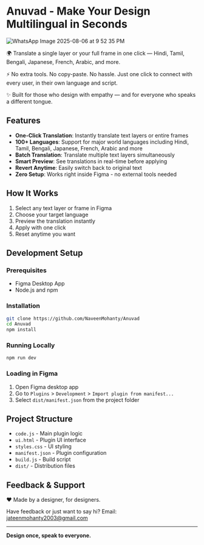 # Anuvad - Make Your Design Multilingual in Seconds
![WhatsApp Image 2025-08-06 at 9 52 35 PM](https://github.com/user-attachments/assets/8c07a874-c4a9-470c-8a5a-8de6e0764dab)

🌍 Translate a single layer or your full frame in one click — Hindi, Tamil, Bengali, Japanese, French, Arabic, and more.

⚡ No extra tools. No copy-paste. No hassle.
Just one click to connect with every user, in their own language and script.

✨ Built for those who design with empathy — and for everyone who speaks a different tongue.

## Features

* **One-Click Translation**: Instantly translate text layers or entire frames
* **100+ Languages**: Support for major world languages including Hindi, Tamil, Bengali, Japanese, French, Arabic and more
* **Batch Translation**: Translate multiple text layers simultaneously
* **Smart Preview**: See translations in real-time before applying
* **Revert Anytime**: Easily switch back to original text
* **Zero Setup**: Works right inside Figma - no external tools needed

## How It Works

1. Select any text layer or frame in Figma
2. Choose your target language 
3. Preview the translation instantly
4. Apply with one click
5. Reset anytime you want

## Development Setup

### Prerequisites
* Figma Desktop App
* Node.js and npm

### Installation
```bash
git clone https://github.com/NaveenMohanty/Anuvad
cd Anuvad
npm install
```

### Running Locally
```bash
npm run dev
```

### Loading in Figma
1. Open Figma desktop app
2. Go to `Plugins` > `Development` > `Import plugin from manifest...`
3. Select `dist/manifest.json` from the project folder

## Project Structure

* `code.js` - Main plugin logic
* `ui.html` - Plugin UI interface
* `styles.css` - UI styling
* `manifest.json` - Plugin configuration
* `build.js` - Build script
* `dist/` - Distribution files

## Feedback & Support

❤️ Made by a designer, for designers.

Have feedback or just want to say hi?
Email: jateenmohanty2003@gmail.com

---

**Design once, speak to everyone.**

